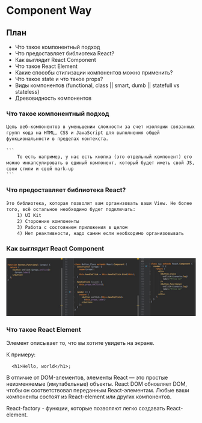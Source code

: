 # Component Way

## План
 * Что такое компонентный подход
 * Что предоставляет библиотека React?
 * Как выглядит React Component
 * Что такое React Element
 * Какие способы стилизации компонентов можно применить?
 * Что такое state и что такое props?
 * Виды компонентов (functional, class || smart, dumb || statefull vs stateless)
 * Древовидность компонентов



 ### Что такое компонентный подход

    Цель веб-компонентов в уменьшении сложности за счет изоляции связанных групп кода на HTML, CSS и JavaScript для выполнения общей функциональности в пределах контекста.

    ```
        То есть например, у нас есть кнопка (это отдельный компонент) его можно инкапсулировать в единый компонент, который будет иметь свой JS, свои стили и свой mark-up
    ```

 ### Что предоставляет библиотека React?

    Это библиотека, которая позволит вам организовать ваши View. Не более того, всё остальное необходимо будет подключать:
        1) UI Kit
        2) Сторонние компоненты
        3) Работа с состоянием приложения в целом
        4) Нет реактивности, надо самим если необходимо организовывать

 ### Как выглядит React Component
  ![VDOM React!](images/components.jpg)
  
 ### Что такое React Element
 
 Элемент описывает то, что вы хотите увидеть на экране.
 
 К примеру:
 ```
   <h1>Hello, world</h1>;
 ```
 
 В отличие от DOM-элементов, элементы React — это простые неизменяемые (имутабельные) объекты. React DOM обновляет DOM, чтобы он соответствовал переданным React-элементам. Любые ваши компоненты состоят из React-element или других компонентов. 
 
 React-factory - функции, которые позволяют легко создавать React-element.
